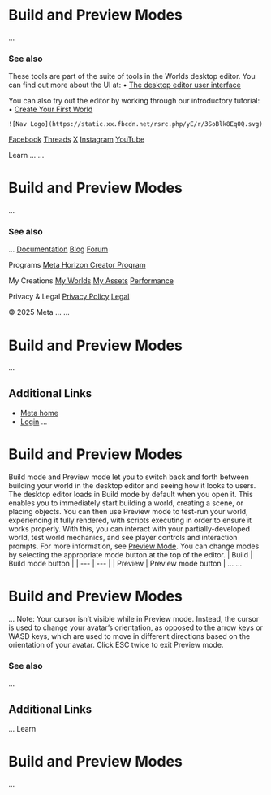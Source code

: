 # Build and Preview Modes
...
### See also

 These tools are part of the suite of tools in the Worlds desktop editor. You can
find out more about the UI at:
• [The desktop editor user interface](https://developers.meta.com/horizon-worlds/learn/documentation/desktop-editor/getting-started/user-interface/user-interface/)

 You can also try out the editor by working through our introductory tutorial:
• [Create Your First World](https://developers.meta.com/horizon-worlds/learn/documentation/get-started/create-your-first-world-intro)

    ![Nav Logo](https://static.xx.fbcdn.net/rsrc.php/yE/r/3SoBlk8EqOQ.svg)


[Facebook](https://www.facebook.com/MetaHorizon/)
[Threads](https://www.threads.com/@metahorizon)
[X](https://x.com/MetaHorizon)
[Instagram](https://www.instagram.com/metahorizon/)
[YouTube](https://www.youtube.com/@MetaQuestVR)

 Learn
...
...
# Build and Preview Modes
...
### See also
...
[Documentation](https://developers.meta.com/horizon-worlds/learn/documentation/)
[Blog](https://developers.meta.com/horizon/blog/)
[Forum](https://communityforums.atmeta.com/t5/Creator-Forum/ct-p/Meta_Horizon_Creator_Forums)

 Programs
[Meta Horizon Creator Program](https://developers.meta.com/horizon-worlds/programs/)

 My Creations
[My Worlds](https://horizon.meta.com/creator/worlds_all/?utm_source=horizon_worlds_creator)
[My Assets](https://horizon.meta.com/creator/assets/?utm_source=horizon_worlds_creator)
[Performance](https://horizon.meta.com/creator/performance/traces/?utm_source=horizon_worlds_creator)

 Privacy & Legal
[Privacy Policy](https://www.meta.com/legal/privacy-policy/)
[Legal](https://www.meta.com/legal/supplemental-terms-of-service/)

 © 2025 Meta
...
...
# Build and Preview Modes
...
## Additional Links
- [Meta home](https://developers.meta.com/horizon-worlds/)
- [Login](https://developers.meta.com/login/?redirect_uri=https%3A%2F%2Fdevelopers.meta.com%2Fhorizon-worlds%2Flearn%2Fdocumentation%2Fdesktop-editor%2Fgetting-started%2Fuser-interface%2Foperational-modes%2F)
...
# Build and Preview Modes

 Build mode and Preview mode let you to switch back and forth between building your world in the
desktop editor and seeing how it looks to users. The desktop editor loads in Build mode by default when you open it. This enables you to immediately start
building a world, creating a scene, or placing objects. You can then use Preview mode to test-run your world, experiencing it fully rendered, with scripts
executing in order to ensure it works properly. With this, you can interact with your
partially-developed world, test world mechanics, and see player controls and
interaction prompts. For more information, see [Preview Mode](https://developers.meta.com/horizon-worlds/learn/documentation/desktop-editor/getting-started/preview-mode/). You can change modes by selecting the appropriate mode button at the top of the
editor.
| Build | Build mode button |
| --- | --- |
| Preview | Preview mode button |
...
...
# Build and Preview Modes
...
 Note: Your cursor isn’t visible while in Preview mode. Instead, the cursor is used to change your avatar’s orientation, as
opposed to the arrow keys or WASD keys, which are used to move in different
directions based on the orientation of your avatar. Click ESC twice to exit Preview mode.  
### See also
...
## Additional Links
...
      Learn
# Build and Preview Modes
...
